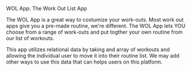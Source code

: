 WOL App: The Work Out List App

The WOL App is a great way to costumize your work-outs. Most work out apps give you a pre-made routine, we're different. The WOL App lets YOU choose from a range of work-outs and put togther your own routine from our list of workouts.

This app utilizes relational data by taking and array of workouts and allowing the individual user to move it into their routine list. We may add other ways to use this data that can helps users on this platform.
